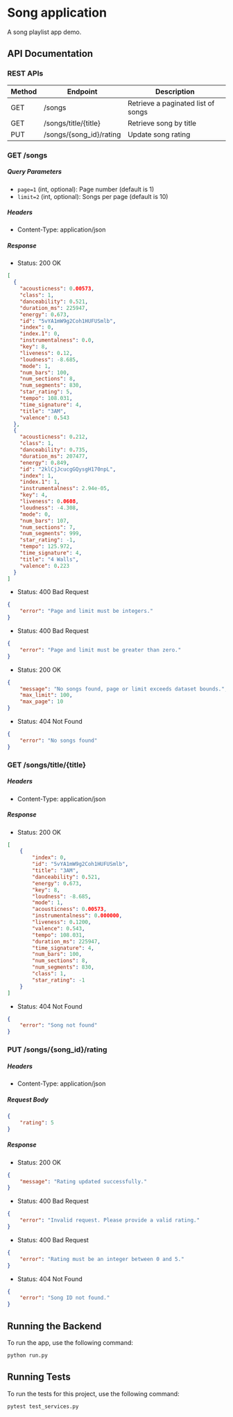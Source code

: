 
# Song application
A song playlist app demo.
## API Documentation

### REST APIs

| Method | Endpoint                  | Description                        |
|--------|----------------------------|------------------------------------|
| GET    | /songs                    | Retrieve a paginated list of songs |
| GET    | /songs/title/{title}      | Retrieve song by title             |
| PUT    | /songs/{song_id}/rating   | Update song rating                 |

### GET /songs

##### Query Parameters
- `page=1` (int, optional): Page number (default is 1)
- `limit=2` (int, optional): Songs per page (default is 10)

##### Headers
- Content-Type: application/json

##### Response
- Status: 200 OK
```json
[
  {
    "acousticness": 0.00573,
    "class": 1,
    "danceability": 0.521,
    "duration_ms": 225947,
    "energy": 0.673,
    "id": "5vYA1mW9g2Coh1HUFUSmlb",
    "index": 0,
    "index.1": 0,
    "instrumentalness": 0.0,
    "key": 8,
    "liveness": 0.12,
    "loudness": -8.685,
    "mode": 1,
    "num_bars": 100,
    "num_sections": 8,
    "num_segments": 830,
    "star_rating": 5,
    "tempo": 108.031,
    "time_signature": 4,
    "title": "3AM",
    "valence": 0.543
  },
  {
    "acousticness": 0.212,
    "class": 1,
    "danceability": 0.735,
    "duration_ms": 207477,
    "energy": 0.849,
    "id": "2klCjJcucgGQysgH170npL",
    "index": 1,
    "index.1": 1,
    "instrumentalness": 2.94e-05,
    "key": 4,
    "liveness": 0.0608,
    "loudness": -4.308,
    "mode": 0,
    "num_bars": 107,
    "num_sections": 7,
    "num_segments": 999,
    "star_rating": -1,
    "tempo": 125.972,
    "time_signature": 4,
    "title": "4 Walls",
    "valence": 0.223
  }
]
```
- Status: 400 Bad Request
```json
{
    "error": "Page and limit must be integers."
}
```
- Status: 400 Bad Request
```json
{
    "error": "Page and limit must be greater than zero."
}
```
- Status: 200 OK
```json
{
    "message": "No songs found, page or limit exceeds dataset bounds.",
    "max_limit": 100,
    "max_page": 10
}
```
- Status: 404 Not Found
```json
{
    "error": "No songs found"
}
```

### GET /songs/title/{title}

##### Headers
- Content-Type: application/json

##### Response
- Status: 200 OK
```json
[
    {
        "index": 0,
        "id": "5vYA1mW9g2Coh1HUFUSmlb",
        "title": "3AM",
        "danceability": 0.521,
        "energy": 0.673,
        "key": 8,
        "loudness": -8.685,
        "mode": 1,
        "acousticness": 0.00573,
        "instrumentalness": 0.000000,
        "liveness": 0.1200,
        "valence": 0.543,
        "tempo": 108.031,
        "duration_ms": 225947,
        "time_signature": 4,
        "num_bars": 100,
        "num_sections": 8,
        "num_segments": 830,
        "class": 1,
        "star_rating": -1
    }
]
```
- Status: 404 Not Found
```json
{
    "error": "Song not found"
}
```

### PUT /songs/{song_id}/rating

##### Headers
- Content-Type: application/json

##### Request Body
```json
{
    "rating": 5
}
```

##### Response
- Status: 200 OK
```json
{
    "message": "Rating updated successfully."
}
```
- Status: 400 Bad Request
```json
{
    "error": "Invalid request. Please provide a valid rating."
}
```
- Status: 400 Bad Request
```json
{
    "error": "Rating must be an integer between 0 and 5."
}
```
- Status: 404 Not Found
```json
{
    "error": "Song ID not found."
}
```

## Running the Backend

To run the app, use the following command:

```bash
python run.py
```

## Running Tests

To run the tests for this project, use the following command:

```bash
pytest test_services.py
```
